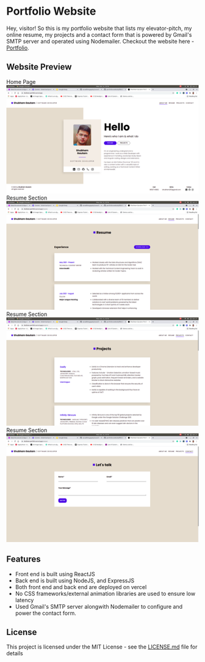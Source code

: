# Portfolio Website

Hey, visitor! So this is my portfolio website that lists my elevator-pitch, my online resume, my projects and a contact form that is powered by Gmail's SMTP server and operated using Nodemailer. Checkout the website here - [Portfolio](https://shubham-portfolio.vrecel.app). 

## Website Preview 

<div>
    Home Page
    <img alt="Homepage" src="https://github.com/ishubham21/portfolio/blob/master/readme-assets/1.png?raw=true">
</div>
<div>
    Resume Section
    <img alt="Resume" src="https://github.com/ishubham21/portfolio/blob/master/readme-assets/2.png?raw=true">
</div>
<div>
    Resume Section
    <img alt="Resume" src="https://github.com/ishubham21/portfolio/blob/master/readme-assets/3.png?raw=true">
</div>
<div>
    Resume Section
    <img alt="Resume" src="https://github.com/ishubham21/portfolio/blob/master/readme-assets/4.png?raw=true">
</div>

## Features 

- Front end is built using ReactJS
- Back end is built using NodeJS, and ExpressJS
- Both front end and back end are deployed on vercel
- No CSS frameworks/external animation libraries are used to ensure low latency
- Used Gmail's SMTP server alongwith Nodemailer to configure and power the contact form. 

## License 

This project is licensed under the MIT License - see the [LICENSE.md](license.md) file for details